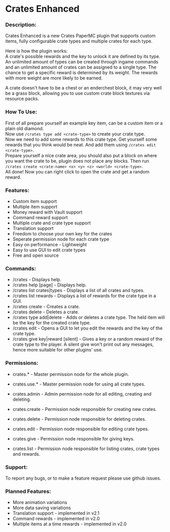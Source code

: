# Crates Enhanced

### Description:
Crates Enhanced is a new Crates PaperMC plugin that supports custom items, fully configurable crate types and multiple crates for each type.

Here is how the plugin works: <br/>
A crate's possible rewards and the key to unlock it are defined by its type.
An unlimited amount of types can be created through ingame commands and an unlimited amount of crates can be assigned to a single type.
The chance to get a specific reward is determined by its weight. The rewards with more weight are more likely to be earned.

A crate doesn't have to be a chest or an enderchest block, it may very well be a grass block, allowing you to use custom crate block textures via resource packs.

### How To Use:
First of all prepare yourself an example key item, can be a custom item or a plain old diamond. <br/>
Now use `/crates type add <crate-type>` to create your crate type. <br/>
Now we need to add some rewards to this crate type. Get yourself some rewards that you think would be neat. And add them using `/crates edit <crate-type>`. <br/>
Prepare yourself a nice crate area, you should also put a block on where you want the crate to be, plugin does not place any blocks. Then run `/crates create <crate-name> <x> <y> <z> <world> <crate-type>`. <br/>
All done! Now you can right click to open the crate and get a random reward.

### Features:
- Custom item support
- Multiple item support
- Money reward with Vault support
- Command reward support
- Multiple crate and crate type support
- Translation support
- Freedom to choose your own key for the crates
- Seperate permission node for each crate type
- Easy on performance - Lightweight
- Easy to use GUI to edit crate types
- Free and open source

### Commands:
- /crates - Displays help.
- /crates help [page] - Displays help.
- /crates list crates|types - Displays a list of all crates and types.
- /crates list rewards <crate-type> - Displays a list of rewards for the crate type in a GUI.
- /crates create <crate-name> <x> <y> <z> <world> <crate-type> - Creates a crate.
- /crates delete <crate-name> - Deletes a crate.
- /crates type add|delete <crate-type> - Adds or deletes a crate type. The held item will be the key for the created crate type.
- /crates edit <crate-type> - Opens a GUI to let you edit the rewards and the key of the crate type.
- /crates give <player> key|reward <crate-type> [silent] - Gives a key or a random reward of the crate type to the player. A silent give won't print out any messages, hence more suitable for other plugins' use.

### Permissions:
- crates.* - Master permission node for the whole plugin.
- crates.use.* - Master permission node for using all crate types.

- crates.admin - Admin permission node for all editing, creating and deleting.
- crates.create - Permission node responsible for creating new crates.
- crates.delete - Permission node responsible for deleting crates.
- crates.edit - Permission node responsible for editing crate types.
- crates.give - Permission node responsible for giving keys.
- crates.list - Permission node responsible for listing crates, crate types and rewards.

### Support:
To report any bugs, or to make a feature request please use github issues.

### Planned Features:
- More animation variations
- More data saving variations
- Translation support - implemented in v2.1
- Command rewards - implemented in v2.0
- Multiple items at a time rewards - implemented in v2.0
